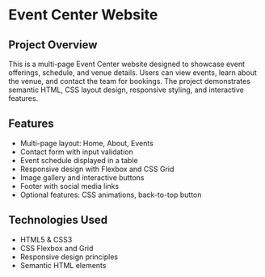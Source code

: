# Event Center Website

## Project Overview
This is a multi-page Event Center website designed to showcase event offerings, schedule, and venue details. Users can view events, learn about the venue, and contact the team for bookings. The project demonstrates semantic HTML, CSS layout design, responsive styling, and interactive features.

## Features
- Multi-page layout: Home, About, Events
- Contact form with input validation
- Event schedule displayed in a table
- Responsive design with Flexbox and CSS Grid
- Image gallery and interactive buttons
- Footer with social media links
- Optional features: CSS animations, back-to-top button

## Technologies Used
- HTML5 & CSS3
- CSS Flexbox and Grid
- Responsive design principles
- Semantic HTML elements


